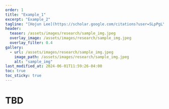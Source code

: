 ```yaml
---
order: 1
title: "Example_1"
excerpt: "Example_2"
tagline: "[Hojun Lee](https://scholar.google.com/citations?user=SLpPgLYAAAAJ&hl=en&oi=sra)<sup>1</sup>"
header:
  teaser: /assets/images/research/sample_img.jpeg
  overlay_image: /assets/images/research/sample_img.jpeg
  overlay_filter: 0.4
gallery:
  - url: /assets/images/research/sample_img.jpeg
    image_path: /assets/images/research/sample_img.jpeg
    alt: "sample_img"
last_modified_at: 2024-06-01T11:59:26-04:00
toc: true
toc_sticky: true
---
```


# TBD
